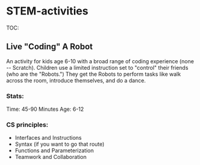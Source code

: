 # STEM-activities

TOC:
## Live "Coding" A Robot 
An activity for kids age 6-10 with a broad range of coding experience (none -- Scratch). 
Children use a limited instruction set to "control" their friends (who are the "Robots.") 
They get the Robots to perform tasks like walk across the room, introduce themselves, and 
do a dance. 
### Stats:
Time: 45-90 Minutes
Age: 6-12
### CS principles: 
* Interfaces and Instructions
* Syntax (if you want to go that route)
* Functions and Parameterization
* Teamwork and Collaboration
